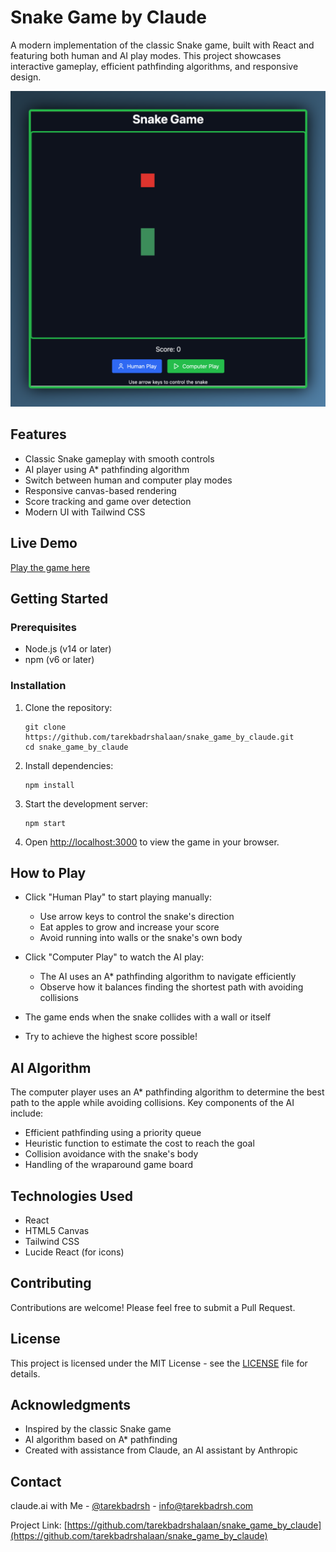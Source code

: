 # Snake Game by Claude

A modern implementation of the classic Snake game, built with React and featuring both human and AI play modes. This project showcases interactive gameplay, efficient pathfinding algorithms, and responsive design.

![Snake Game Screenshot](image.png)

## Features

- Classic Snake gameplay with smooth controls
- AI player using A* pathfinding algorithm
- Switch between human and computer play modes
- Responsive canvas-based rendering
- Score tracking and game over detection
- Modern UI with Tailwind CSS

## Live Demo

[Play the game here](#) <!-- Add your deployed game URL when available -->

## Getting Started

### Prerequisites

- Node.js (v14 or later)
- npm (v6 or later)

### Installation

1. Clone the repository:
   ```
   git clone https://github.com/tarekbadrshalaan/snake_game_by_claude.git
   cd snake_game_by_claude
   ```

2. Install dependencies:
   ```
   npm install
   ```

3. Start the development server:
   ```
   npm start
   ```

4. Open [http://localhost:3000](http://localhost:3000) to view the game in your browser.

## How to Play

- Click "Human Play" to start playing manually:
  - Use arrow keys to control the snake's direction
  - Eat apples to grow and increase your score
  - Avoid running into walls or the snake's own body

- Click "Computer Play" to watch the AI play:
  - The AI uses an A* pathfinding algorithm to navigate efficiently
  - Observe how it balances finding the shortest path with avoiding collisions

- The game ends when the snake collides with a wall or itself
- Try to achieve the highest score possible!

## AI Algorithm

The computer player uses an A* pathfinding algorithm to determine the best path to the apple while avoiding collisions. Key components of the AI include:

- Efficient pathfinding using a priority queue
- Heuristic function to estimate the cost to reach the goal
- Collision avoidance with the snake's body
- Handling of the wraparound game board

## Technologies Used

- React
- HTML5 Canvas
- Tailwind CSS
- Lucide React (for icons)

## Contributing

Contributions are welcome! Please feel free to submit a Pull Request.

## License

This project is licensed under the MIT License - see the [LICENSE](LICENSE) file for details.

## Acknowledgments

- Inspired by the classic Snake game
- AI algorithm based on A* pathfinding
- Created with assistance from Claude, an AI assistant by Anthropic

## Contact

claude.ai with Me - [@tarekbadrsh](https://twitter.com/tarekbadrsh) - info@tarekbadrsh.com

Project Link: [https://github.com/tarekbadrshalaan/snake_game_by_claude](https://github.com/tarekbadrshalaan/snake_game_by_claude)
